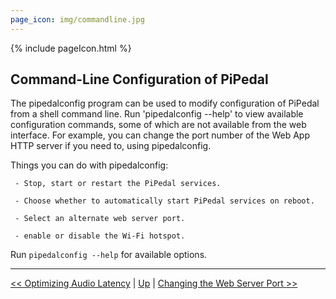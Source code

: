 ```yaml
---
page_icon: img/commandline.jpg
---
```

{% include pageIcon.html %}
## Command-Line Configuration of PiPedal

The pipedalconfig program can be used to modify configuration of PiPedal from a shell command line. Run 'pipedalconfig --help' to view
available configuration commands, some of which are not available from the web interface. For example, you can change the port number
of the Web App HTTP server if you need to, using pipedalconfig.
     
Things you can do with pipedalconfig:
     
     - Stop, start or restart the PiPedal services.
     
     - Choose whether to automatically start PiPedal services on reboot.
     
     - Select an alternate web server port.
     
     - enable or disable the Wi-Fi hotspot.
     
Run `pipedalconfig --help` for available options.

--------
[<< Optimizing Audio Latency](AudioLatency.md)  | [Up](Documentation.md) | [Changing the Web Server Port >>](ChangingTheWebServerPort.md)
     
